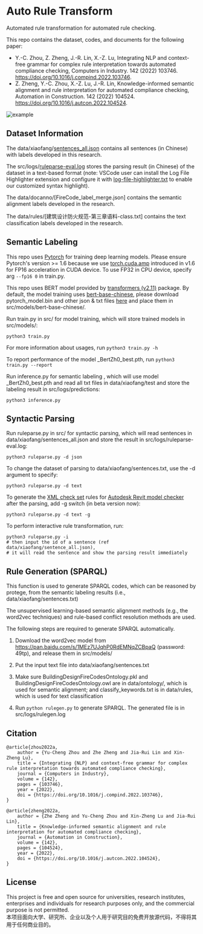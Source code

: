 # Auto Rule Transform

Automated rule transformation for automated rule checking.  

This repo contains the dataset, codes, and documents for the following paper:  

* Y.-C. Zhou, Z. Zheng, J.-R. Lin, X.-Z. Lu, Integrating NLP and context-free grammar for complex rule interpretation towards automated compliance checking, Computers in Industry. 142 (2022) 103746. https://doi.org/10.1016/j.compind.2022.103746.
* Z. Zheng, Y.-C. Zhou, X.-Z. Lu, J.-R. Lin, Knowledge-informed semantic alignment and rule interpretation for automated compliance checking, Automation in Construction. 142 (2022) 104524. https://doi.org/10.1016/j.autcon.2022.104524.

![example](src/logs/example.jpg)




## Dataset Information
The data/xiaofang/[sentences_all.json](https://github.com/Zhou-Yucheng/auto-rule-transform/blob/main/data/xiaofang/sentences_all.json) contains all sentences (in Chinese) with labels developed in this research.  

The src/logs/[ruleparse-eval.log](https://github.com/Zhou-Yucheng/auto-rule-transform/blob/main/src/logs/ruleparse-eval.log) stores the parsing result (in Chinese) of the dataset in a text-based format (note: VSCode user can install the Log File Highlighter extension and configure it with [log-file-highlighter.txt](src/logs/log-file-highlighter.txt) to enable our customized syntax highlight).  

The data/docanno/[FireCode_label_merge.json] contains the semantic alignment labels developed in the research.

The data/rules/[建筑设计防火规范-第三章语料-class.txt] contains the text classification labels developed in the research.




## Semantic Labeling

This repo uses [Pytorch](https://pytorch.org/) for training deep learning models. Please ensure Pytorch's version >= 1.6 because we use [torch.cuda.amp](https://pytorch.org/docs/stable/amp.html) introduced in v1.6 for FP16 acceleration in CUDA device. To use FP32 in CPU device, specify arg `--fp16 0` in train.py.

This repo uses BERT model provided by [transformers (v2.11)](https://pypi.org/project/transformers/2.11.0/)  package. By default, the model training uses [bert-base-chinese](https://huggingface.co/bert-base-chinese/tree/main), please download pytorch_model.bin and other json & txt files [here](https://huggingface.co/bert-base-chinese/tree/main) and place them in src/models/bert-base-chinese/.

Run train.py in src/ for model training, which will store trained models in src/models/:

  ```
python3 train.py
  ```
For more information about usages, run `python3 train.py -h`  

To report performance of the model _BertZh0_best.pth, run `python3 train.py --report`

Run inference.py for semantic labeling , which will use model _BertZh0_best.pth and read all txt files in data/xiaofang/test and store the labeling result in src/logs/predictions:

  ```
python3 inference.py
  ```



## Syntactic Parsing

Run ruleparse.py in src/ for syntactic parsing, which will read sentences in data/xiaofang/sentences_all.json and store the result in src/logs/ruleparse-eval.log:

  ```
python3 ruleparse.py -d json
  ```

To change the dataset of parsing to data/xiaofang/sentences.txt, use the -d argument to specify:

  ```
python3 ruleparse.py -d text
  ```

To generate the [XML check set](https://interoperability.autodesk.com/modelcheckerconfigurator/downloads/xmlschema.pdf) rules for [Autodesk Revit model checker](https://interoperability.autodesk.com/modelchecker.php) after the parsing, add -g switch (in beta version now):

  ```
python3 ruleparse.py -d text -g
  ```

To perform interactive rule transformation, run:

  ```
python3 ruleparse.py -i
# then input the id of a sentence (ref data/xiaofang/sentence_all.json),  
# it will read the sentence and show the parsing result immediately
  ```



## Rule Generation (SPARQL)

This function is used to generate SPARQL codes, which can be reasoned by protege, from the semantic labeling results (i.e., data/xiaofang/sentences.txt)

The unsupervised learning-based semantic alignment methods (e.g., the word2vec techniques) and rule-based conflict resolution methods are used.

The following steps are required to generate SPARQL automatically.

1. Download the word2vec model from https://pan.baidu.com/s/1MEz7UJqhP0RdEMNqZCBpaQ (password: 49tp), and release them in src/models/

2. Put the input text file into data/xiaofang/sentences.txt

3. Make sure BuildingDesignFireCodesOntology.pkl and BuildingDesignFireCodesOntology.owl are in data/ontology/, which is used for semantic alignment; and classify_keywords.txt is in data/rules, which is used for text classification

4. Run `python rulegen.py` to generate SPARQL. The generated file is in src/logs/rulegen.log



## Citation

```
@article{zhou2022a,
	author = {Yu-Cheng Zhou and Zhe Zheng and Jia-Rui Lin and Xin-Zheng Lu},
	title = {Integrating {NLP} and context-free grammar for complex rule interpretation towards automated compliance checking},
	journal = {Computers in Industry},
	volume = {142},
	pages = {103746},
	year = {2022},
	doi = {https://doi.org/10.1016/j.compind.2022.103746},
}

@article{zheng2022a,
	author = {Zhe Zheng and Yu-Cheng Zhou and Xin-Zheng Lu and Jia-Rui Lin},
	title = {Knowledge-informed semantic alignment and rule interpretation for automated compliance checking},
	journal = {Automation in Construction},
	volume = {142},
	pages = {104524},
	year = {2022},
	doi = {https://doi.org/10.1016/j.autcon.2022.104524},
}
```



## License

This project is free and open source for universities, research institutes, enterprises and individuals for research purposes only, and the commercial purpose is not permitted.  
本项目面向大学、研究所、企业以及个人用于研究目的免费开放源代码，不得将其用于任何商业目的。

